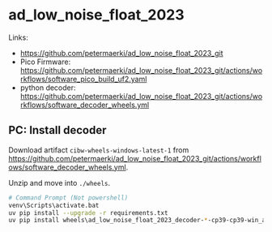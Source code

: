 # ad_low_noise_float_2023

Links:
* https://github.com/petermaerki/ad_low_noise_float_2023_git
* Pico Firmware: https://github.com/petermaerki/ad_low_noise_float_2023_git/actions/workflows/software_pico_build_uf2.yaml
* python decoder: https://github.com/petermaerki/ad_low_noise_float_2023_git/actions/workflows/software_decoder_wheels.yml

## PC: Install decoder

Download artifact `cibw-wheels-windows-latest-1` from https://github.com/petermaerki/ad_low_noise_float_2023_git/actions/workflows/software_decoder_wheels.yml.

Unzip and move into `./wheels`.

```bash
# Command Prompt (Not powershell)
venv\Scripts\activate.bat
uv pip install --upgrade -r requirements.txt 
uv pip install wheels\ad_low_noise_float_2023_decoder-*-cp39-cp39-win_amd64.whl
```